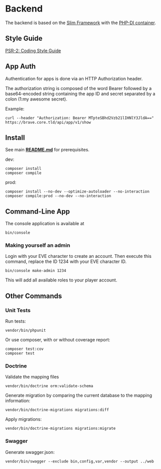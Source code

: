 # Backend

The backend is based on the [Slim Framework](https://www.slimframework.com)
with the [PHP-DI container](http://php-di.org/).

## Style Guide

[PSR-2: Coding Style Guide](https://www.php-fig.org/psr/psr-2/)

## App Auth

Authentication for apps is done via an HTTP Authorization header.

The authorization string is composed of the word Bearer followed by a base64-encoded
string containing the app ID and secret separated by a colon (1:my awesome secret).

Example:
```
curl --header "Authorization: Bearer MTpteSBhd2Vzb21lIHNlY3JldA==" https://brave.core.tld/api/app/v1/show
```

## Install

See main [**README.md**](../README.md) for prerequisites.

dev:
```
composer install
composer compile
```

prod:
```
composer install --no-dev --optimize-autoloader --no-interaction
composer compile:prod --no-dev --no-interaction
```

## Command-Line App

The console application is available at
```
bin/console
```

### Making yourself an admin

Login with your EVE character to create an account. Then execute this command,
replace the ID 1234 with your EVE character ID.

```
bin/console make-admin 1234
```

This will add all available roles to your player account.

## Other Commands

### Unit Tests

Run tests:
```
vendor/bin/phpunit
```

Or use composer, with or without coverage report:
```
composer test:cov
composer test
```

### Doctrine

Validate the mapping files
```
vendor/bin/doctrine orm:validate-schema
```

Generate migration by comparing the current database to the mapping information:
```
vendor/bin/doctrine-migrations migrations:diff
```

Apply migrations:
```
vendor/bin/doctrine-migrations migrations:migrate
```

### Swagger

Generate swagger.json:
```
vendor/bin/swagger --exclude bin,config,var,vendor --output ../web
```
